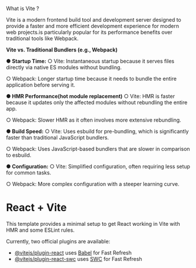 What is Vite ?

Vite is a modern frontend build tool and development server designed to provide a faster and more efficient development experience for modern web projects.is particularly popular for its performance benefits over traditional tools like Webpack.

**Vite vs. Traditional Bundlers (e.g., Webpack)**

**● Startup Time:**
○ Vite: Instantaneous startup because it serves files directly via native ES
modules without bundling.

○ Webpack: Longer startup time because it needs to bundle the entire
application before serving it.

**● HMR Performance(hot module replacement)**
○ Vite: HMR is faster because it updates only the affected modules without
rebundling the entire app.

○ Webpack: Slower HMR as it often involves more extensive rebundling.

**● Build Speed:**
○ Vite: Uses esbuild for pre-bundling, which is significantly faster than
traditional JavaScript bundlers.

○ Webpack: Uses JavaScript-based bundlers that are slower in comparison
to esbuild.

**● Configuration:**
○ Vite: Simplified configuration, often requiring less setup for common
tasks.

○ Webpack: More complex configuration with a steeper learning curve.

# React + Vite

This template provides a minimal setup to get React working in Vite with HMR and some ESLint rules.

Currently, two official plugins are available:

- [@vitejs/plugin-react](https://github.com/vitejs/vite-plugin-react/blob/main/packages/plugin-react/README.md) uses [Babel](https://babeljs.io/) for Fast Refresh
- [@vitejs/plugin-react-swc](https://github.com/vitejs/vite-plugin-react-swc) uses [SWC](https://swc.rs/) for Fast Refresh
